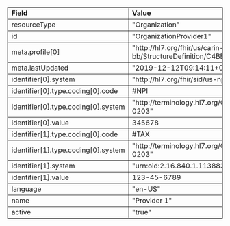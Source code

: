 <table border="1"><tr><td><b>Field</b></td><td><b>Value</b></td></tr>
<tr><td>resourceType</td><td>
"Organization"
</td></tr>
<tr><td>id</td><td>
"OrganizationProvider1"
</td></tr>
<tr><td>meta.profile[0]</td><td>"http://hl7.org/fhir/us/carin-bb/StructureDefinition/C4BB-Organization"</td></tr>
<tr><td>meta.lastUpdated</td><td>
"2019-12-12T09:14:11+00:00"
</td></tr>
<tr><td>identifier[0].system</td><td>
"http://hl7.org/fhir/sid/us-npi"
</td></tr>
<tr><td>identifier[0].type.coding[0].code</td><td>
#NPI
</td></tr>
<tr><td>identifier[0].type.coding[0].system</td><td>
"http://terminology.hl7.org/CodeSystem/v2-0203"
</td></tr>
<tr><td>identifier[0].value</td><td>
345678
</td></tr>
<tr><td>identifier[1].type.coding[0].code</td><td>
#TAX
</td></tr>
<tr><td>identifier[1].type.coding[0].system</td><td>
"http://terminology.hl7.org/CodeSystem/v2-0203"
</td></tr>
<tr><td>identifier[1].system</td><td>
"urn:oid:2.16.840.1.113883.4.4"
</td></tr>
<tr><td>identifier[1].value</td><td>
123-45-6789
</td></tr>
<tr><td>language</td><td>
"en-US"
</td></tr>
<tr><td>name</td><td>
"Provider 1"
</td></tr>
<tr><td>active</td><td>
"true"
</td></tr>
</table>
